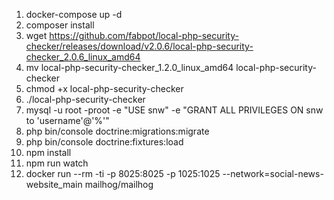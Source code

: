 1. docker-compose up -d
2. composer install
3. wget https://github.com/fabpot/local-php-security-checker/releases/download/v2.0.6/local-php-security-checker_2.0.6_linux_amd64
4. mv local-php-security-checker_1.2.0_linux_amd64 local-php-security-checker
5. chmod +x local-php-security-checker
6. ./local-php-security-checker
7. mysql -u root -proot -e "USE snw" -e "GRANT ALL PRIVILEGES ON snw to 'username'@'%'"
8. php bin/console doctrine:migrations:migrate
9. php bin/console doctrine:fixtures:load
10. npm install
11. npm run watch
12. docker run --rm -ti -p 8025:8025 -p 1025:1025 --network=social-news-website_main mailhog/mailhog
